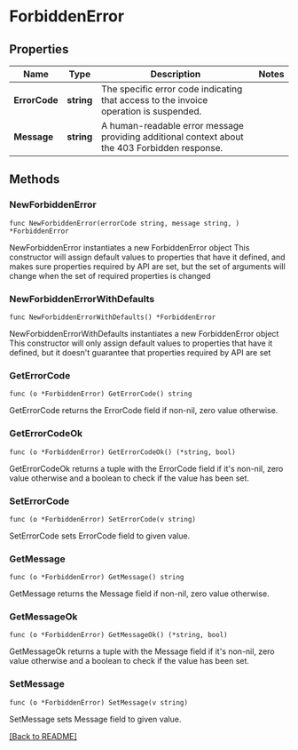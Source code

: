 # ForbiddenError

## Properties

| Name | Type | Description | Notes |
| ------------ | ------------- | ------------- | ------------- |
| **ErrorCode** | **string** | The specific error code indicating that access to the invoice operation is suspended. |  |
| **Message** | **string** | A human-readable error message providing additional context about the 403 Forbidden response. |  |

## Methods

### NewForbiddenError

`func NewForbiddenError(errorCode string, message string, ) *ForbiddenError`

NewForbiddenError instantiates a new ForbiddenError object
This constructor will assign default values to properties that have it defined,
and makes sure properties required by API are set, but the set of arguments
will change when the set of required properties is changed

### NewForbiddenErrorWithDefaults

`func NewForbiddenErrorWithDefaults() *ForbiddenError`

NewForbiddenErrorWithDefaults instantiates a new ForbiddenError object
This constructor will only assign default values to properties that have it defined,
but it doesn't guarantee that properties required by API are set

### GetErrorCode

`func (o *ForbiddenError) GetErrorCode() string`

GetErrorCode returns the ErrorCode field if non-nil, zero value otherwise.

### GetErrorCodeOk

`func (o *ForbiddenError) GetErrorCodeOk() (*string, bool)`

GetErrorCodeOk returns a tuple with the ErrorCode field if it's non-nil, zero value otherwise
and a boolean to check if the value has been set.

### SetErrorCode

`func (o *ForbiddenError) SetErrorCode(v string)`

SetErrorCode sets ErrorCode field to given value.


### GetMessage

`func (o *ForbiddenError) GetMessage() string`

GetMessage returns the Message field if non-nil, zero value otherwise.

### GetMessageOk

`func (o *ForbiddenError) GetMessageOk() (*string, bool)`

GetMessageOk returns a tuple with the Message field if it's non-nil, zero value otherwise
and a boolean to check if the value has been set.

### SetMessage

`func (o *ForbiddenError) SetMessage(v string)`

SetMessage sets Message field to given value.



[[Back to README]](../../README.md)



